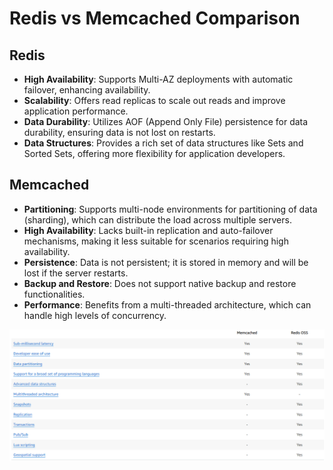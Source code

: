 # Redis vs Memcached Comparison

## Redis

- **High Availability**: Supports Multi-AZ deployments with automatic failover, enhancing availability.
- **Scalability**: Offers read replicas to scale out reads and improve application performance.
- **Data Durability**: Utilizes AOF (Append Only File) persistence for data durability, ensuring data is not lost on restarts.
- **Data Structures**: Provides a rich set of data structures like Sets and Sorted Sets, offering more flexibility for application developers.

## Memcached

- **Partitioning**: Supports multi-node environments for partitioning of data (sharding), which can distribute the load across multiple servers.
- **High Availability**: Lacks built-in replication and auto-failover mechanisms, making it less suitable for scenarios requiring high availability.
- **Persistence**: Data is not persistent; it is stored in memory and will be lost if the server restarts.
- **Backup and Restore**: Does not support native backup and restore functionalities.
- **Performance**: Benefits from a multi-threaded architecture, which can handle high levels of concurrency.

![Redis vs Memcached](../resources/images/elasticache/redis-vs-memcached.png)